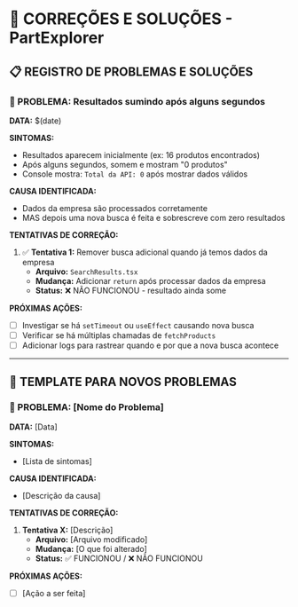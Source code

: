 # 🔧 CORREÇÕES E SOLUÇÕES - PartExplorer

## 📋 REGISTRO DE PROBLEMAS E SOLUÇÕES

### 🚨 PROBLEMA: Resultados sumindo após alguns segundos

**DATA:** $(date)

**SINTOMAS:**
- Resultados aparecem inicialmente (ex: 16 produtos encontrados)
- Após alguns segundos, somem e mostram "0 produtos"
- Console mostra: `Total da API: 0` após mostrar dados válidos

**CAUSA IDENTIFICADA:**
- Dados da empresa são processados corretamente
- MAS depois uma nova busca é feita e sobrescreve com zero resultados

**TENTATIVAS DE CORREÇÃO:**
1. ✅ **Tentativa 1:** Remover busca adicional quando já temos dados da empresa
   - **Arquivo:** `SearchResults.tsx`
   - **Mudança:** Adicionar `return` após processar dados da empresa
   - **Status:** ❌ NÃO FUNCIONOU - resultado ainda some

**PRÓXIMAS AÇÕES:**
- [ ] Investigar se há `setTimeout` ou `useEffect` causando nova busca
- [ ] Verificar se há múltiplas chamadas de `fetchProducts`
- [ ] Adicionar logs para rastrear quando e por que a nova busca acontece

---

## 📝 TEMPLATE PARA NOVOS PROBLEMAS

### 🚨 PROBLEMA: [Nome do Problema]

**DATA:** [Data]

**SINTOMAS:**
- [Lista de sintomas]

**CAUSA IDENTIFICADA:**
- [Descrição da causa]

**TENTATIVAS DE CORREÇÃO:**
1. **Tentativa X:** [Descrição]
   - **Arquivo:** [Arquivo modificado]
   - **Mudança:** [O que foi alterado]
   - **Status:** ✅ FUNCIONOU / ❌ NÃO FUNCIONOU

**PRÓXIMAS AÇÕES:**
- [ ] [Ação a ser feita]
